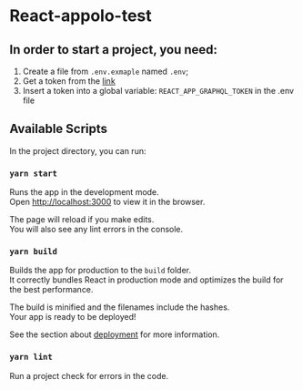 # React-appolo-test

## In order to start a project, you need:

1. Create a file from `.env.exmaple` named `.env`;
2. Get a token from the [link](https://help.github.com/en/github/authenticating-to-github/creating-a-personal-access-token-for-the-command-line)
3. Insert a token into a global variable: `REACT_APP_GRAPHQL_TOKEN` in the .еnv file

 ## Available Scripts
 
 In the project directory, you can run:
 
 ### `yarn start`
 
 Runs the app in the development mode.<br>
 Open [http://localhost:3000](http://localhost:3000) to view it in the browser.
 
 The page will reload if you make edits.<br>
 You will also see any lint errors in the console.
 
 ### `yarn build`
 
 Builds the app for production to the `build` folder.<br>
 It correctly bundles React in production mode and optimizes the build for the best performance.
 
 The build is minified and the filenames include the hashes.<br>
 Your app is ready to be deployed!
 
 See the section about [deployment](https://facebook.github.io/create-react-app/docs/deployment) for more information.
 
 ### `yarn lint`
 
 Run a project check for errors in the code.